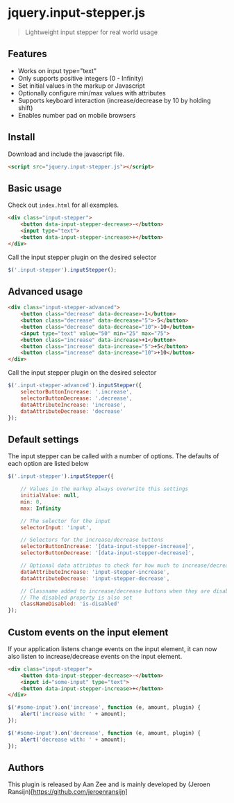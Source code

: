 # jquery.input-stepper.js
> Lightweight input stepper for real world usage


## Features
- Works on input type="text"
- Only supports positive integers (0 - Infinity)
- Set initial values in the markup or Javascript
- Optionally configure min/max values with attributes
- Supports keyboard interaction (increase/decrease by 10 by holding shift)
- Enables number pad on mobile browsers

## Install
Download and include the javascript file.
```html
<script src="jquery.input-stepper.js"></script>
```

## Basic usage
Check out `index.html` for all examples.

```html
<div class="input-stepper">
	<button data-input-stepper-decrease>-</button>
	<input type="text">
	<button data-input-stepper-increase>+</button>
</div>
```

Call the input stepper plugin on the desired selector

```javascript
$('.input-stepper').inputStepper();
```


## Advanced usage

```html
<div class="input-stepper-advanced">
	<button class="decrease" data-decrease>-1</button>
	<button class="decrease" data-decrease="5">-5</button>
	<button class="decrease" data-decrease="10">-10</button>
	<input type="text" value="50" min="25" max="75">
	<button class="increase" data-increase>+1</button>
	<button class="increase" data-increase="5">+5</button>
	<button class="increase" data-increase="10">+10</button>
</div>
```

Call the input stepper plugin on the desired selector

```javascript
$('.input-stepper-advanced').inputStepper({
	selectorButtonIncrease: '.increase',
	selectorButtonDecrease: '.decrease',
	dataAttributeIncrease: 'increase',
	dataAttributeDecrease: 'decrease'
});
```

## Default settings
The input stepper can be called with a number of options. The defaults of each option are listed below

```javascript
$('.input-stepper').inputStepper({

	// Values in the markup always overwrite this settings
	initialValue: null,
	min: 0,
	max: Infinity

	// The selector for the input
	selectorInput: 'input',

	// Selectors for the increase/decrease buttons
	selectorButtonIncrease: '[data-input-stepper-increase]',
	selectorButtonDecrease: '[data-input-stepper-decrease]',

	// Optional data attribtus to check for how much to increase/decrease
	dataAttributeIncrease: 'input-stepper-increase',
	dataAttributeDecrease: 'input-stepper-decrease',

	// Classname added to increase/decrease buttons when they are disabled
	// The disabled property is also set
	classNameDisabled: 'is-disabled'
});
```

## Custom events on the input element
If your application listens change events on the input element, it can now also listen to increase/decrease events on the input element.

```html
<div class="input-stepper">
	<button data-input-stepper-decrease>-</button>
	<input id="some-input" type="text">
	<button data-input-stepper-increase>+</button>
</div>
```

```javascript
$('#some-input').on('increase', function (e, amount, plugin) {
	alert('increase with: ' + amount);
});

$('#some-input').on('decrease', function (e, amount, plugin) {
	alert('decrease with: ' + amount);
});
```

## Authors
This plugin is released by Aan Zee and is mainly developed by (Jeroen Ransijn)[https://github.com/jeroenransijn]
